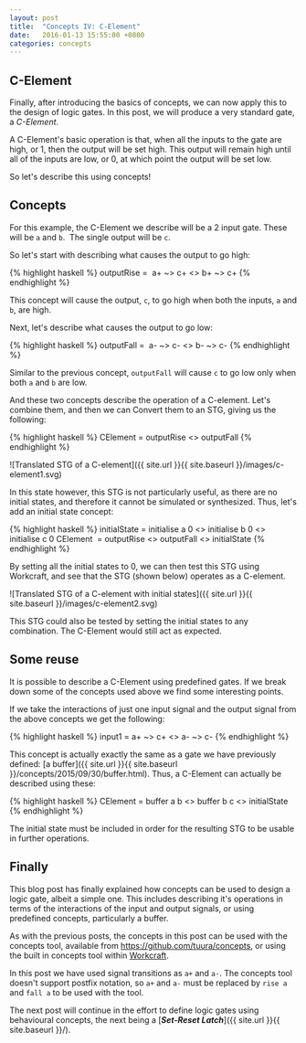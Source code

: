 ```yaml
---
layout: post
title:  "Concepts IV: C-Element"
date:   2016-01-13 15:55:00 +0000
categories: concepts
---
```


C-Element
---------

Finally, after introducing the basics of concepts, we can now apply this to
the design of logic gates. In this post, we will produce a very standard gate,
a *C-Element*.

A C-Element's basic operation is that, when all the inputs to the gate are
high, or 1, then the output will be set high. This output will remain high
until all of the inputs are low, or 0, at which point the output will be set
low.

So let's describe this using concepts!

Concepts
--------

For this example, the C-Element we describe will be a 2 input gate. These will
be `a` and `b`.  The single output will be `c`.

So let's start with describing what causes the output to go high:

{% highlight haskell %}
outputRise =  a+ ~> c+ <> b+ ~> c+
{% endhighlight %}

This concept will cause the output, `c`, to go high when both the inputs, `a`
and `b`, are high.

Next, let's describe what causes the output to go low:

{% highlight haskell %}
outputFall =  a- ~> c- <> b- ~> c-
{% endhighlight %}

Similar to the previous concept, `outputFall` will cause `c` to go low only
when both `a` and `b` are low.

And these two concepts describe the operation of a C-element. Let's combine
them, and then we can Convert them to an STG, giving us the following:

{% highlight haskell %}
CElement = outputRise <> outputFall
{% endhighlight %}

![Translated STG of a C-element]({{ site.url }}{{ site.baseurl }}/images/c-element1.svg)

In this state however, this STG is not particularly useful, as there are no
initial states, and therefore it cannot be simulated or synthesized. Thus,
let's add an initial state concept:

{% highlight haskell %}
initialState = initialise a 0 <> initialise b 0 <> initialise c 0
CElement  = outputRise <> outputFall <> initialState
{% endhighlight %}

By setting all the initial states to 0, we can then test this STG using
Workcraft, and see that the STG (shown below) operates as a C-element.

![Translated STG of a C-element with initial states]({{ site.url }}{{ site.baseurl }}/images/c-element2.svg)

This STG could also be tested by setting the initial states to any combination. The C-Element would still act as expected.

Some reuse
----------

It is possible to describe a C-Element using predefined gates. If we break
down some of the concepts used above we find some interesting points.

If we take the interactions of just one input signal and the output signal
from the above concepts we get the following:

{% highlight haskell %}
input1 = a+ ~> c+ <> a- ~> c-
{% endhighlight %}

This concept is actually exactly the same as a gate we have previously
defined:
[a buffer]({{ site.url }}{{ site.baseurl }}/concepts/2015/09/30/buffer.html).
Thus, a C-Element can actually be described using these:

{% highlight haskell %}
CElement = buffer a b <> buffer b c <> initialState
{% endhighlight %}

The initial state must be included in order for the resulting STG to be usable
in further operations.

Finally
-------

This blog post has finally explained how concepts can be used to design a
logic gate, albeit a simple one. This includes describing it's operations in
terms of the interactions of the input and output signals, or using
predefined concepts, particularly a buffer.

As with the previous posts, the concepts in this post can be used
with the concepts tool, available from
<https://github.com/tuura/concepts>, or using the built in concepts tool within
[Workcraft](http://workcraft.org).

In this post we have used signal transitions as `a+` and `a-`. The concepts
tool doesn't support postfix notation, so `a+` and `a-` must be replaced by
`rise a` and `fall a` to be used with the tool.

The next post will continue in the effort to define logic gates using
behavioural concepts, the next being a [***Set-Reset Latch***]({{ site.url }}{{ site.baseurl }}/).

